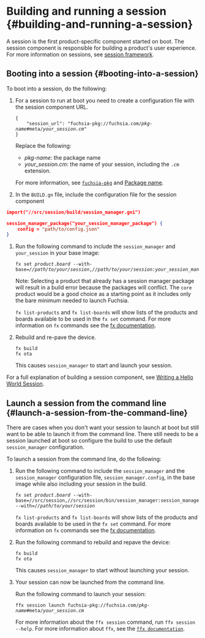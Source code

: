 # Building and running a session {#building-and-running-a-session}

A session is the first product-specific component started on boot. The session
component is responsible for building a product's user experience. For more
information on sessions, see
[session framework](/docs/concepts/session/introduction.md).

## Booting into a session {#booting-into-a-session}

To boot into a session, do the following:

1. For a session to run at boot you need to create a configuration file with the
session component URL.

   <pre><code>{
       "session_url": "fuchsia-pkg://fuchsia.com/<var>pkg-name</var>#meta/<var>your_session.cm</var>"
   }</code></pre>

   Replace the following:
   * <var>pkg-name</var>: the package name
   * <var>your_session.cm</var>: the name of your session, including the `.cm`
   extension.

   For more information, see
   [`fuchsia-pkg`](/docs/concepts/components/component_urls.md#fuchsia-pkg) and
   [Package name](/docs/concepts/packages/package_url.md#package-name).

1.  In the `BUILD.gn` file, include the configuration file for the session
component

   ```json
   import("//src/session/build/session_manager.gni")

   session_manager_package("your_session_manager_package") {
       config = "path/to/config.json"
   }
   ```

1. Run the following command to include the `session_manager` and `your_session`
   in your base image:

   <pre class="prettyprint"><code class="devsite-terminal">fx set <var>product</var>.<var>board</var> --with-base=<var>//path/to/your/session</var>,<var>//path/to/your/session:your_session_manager_package</var></code></pre>

   Note: Selecting a product that already has a session manager package will
   result in a build error because the packages will conflict. The `core`
   product would be a good choice as a starting point as it includes only the
   bare minimum needed to launch Fuchsia.

   `fx list-products` and `fx list-boards` will show lists of the products and
   boards available to be used in the `fx set` command. For more information on
   `fx` commands see the [fx documentation](/docs/development/build/fx.md).

1. Rebuild and re-pave the device.

   ```posix-terminal
   fx build
   fx ota
   ```

   This causes `session_manager` to start and launch your session.

For a full explanation of building a session component, see [Writing a Hello
World Session](/docs/development/sessions/writing-a-hello-world-session.md).

## Launch a session from the command line {#launch-a-session-from-the-command-line}

There are cases when you don't want your session to launch at boot but still
want to be able to launch it from the command line. There still needs to be a
session launched at boot so configure the build to use the default
`session_manager` configuration.

To launch a session from the command line, do the following:

1. Run the following command to include the `session_manager` and the
`session_manager` configuration file, `session_manager.config`, in the base
image while also including your session in the build.

   <pre class="prettyprint"><code class="devsite-terminal">fx set <var>product</var>.<var>board</var> --with-base=//src/session,//src/session/bin/session_manager:session_manager.config --with=<var>//path/to/your/session</var></code></pre>

   `fx list-products` and `fx list-boards` will show lists of the products and
   boards available to be used in the `fx set` command. For more information on
   `fx` commands see the [fx documentation](/docs/development/build/fx.md).

1. Run the following command to rebuild and repave the device:

   ```posix-terminal
   fx build
   fx ota
   ```

   This causes `session_manager` to start without launching your session.

1. Your session can now be launched from the command line.

   Run the following command to launch your session:

   <pre class="prettyprint"><code class="devsite-terminal">ffx session launch fuchsia-pkg://fuchsia.com/<var>pkg-name</var>#meta/<var>your_session.cm</var></code></pre>

   For more information about the `ffx session` command, run
   `ffx session --help`. For more information about `ffx`, see the
   [`ffx documentation`](/docs/development/tools/ffx/overview.md).
